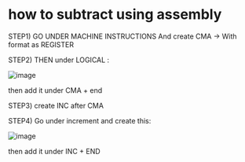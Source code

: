 # how to subtract using assembly

STEP1) GO UNDER MACHINE INSTRUCTIONS And create CMA -> With format as REGISTER

STEP2) THEN under LOGICAL :

![image](https://github.com/tanaymalik/cpusim/assets/86181483/fcf7868a-a0a2-44c9-b27a-c9a92d15e275)

then add it under CMA + end


STEP3) create INC after CMA

STEP4) Go under increment and create this:

![image](https://github.com/tanaymalik/cpusim/assets/86181483/adf3bc30-ebae-47a0-bc68-f73ed738e9f6)

then add it under INC + END
